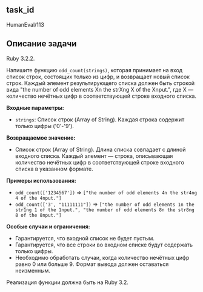 ## task_id
HumanEval/113

## Описание задачи
Ruby 3.2.2.

Напишите функцию `odd_count(strings)`, которая принимает на вход список строк, состоящих только из цифр, и возвращает новый список строк.  Каждый элемент результирующего списка должен быть строкой вида "the number of odd elements Xn the strXng X of the Xnput.", где X — количество нечётных цифр в соответствующей строке входного списка.


**Входные параметры:**

* `strings`: Список строк (Array of String).  Каждая строка содержит только цифры ('0'-'9').


**Возвращаемое значение:**

* Список строк (Array of String).  Длина списка совпадает с длиной входного списка. Каждый элемент — строка, описывающая количество нечётных цифр в соответствующей строке входного списка в указанном формате.


**Примеры использования:**

* `odd_count(['1234567'])`  => `["the number of odd elements 4n the str4ng 4 of the 4nput."]`
* `odd_count(['3', "11111111"])` => `["the number of odd elements 1n the str1ng 1 of the 1nput.", "the number of odd elements 8n the str8ng 8 of the 8nput."]`


**Особые случаи и ограничения:**

* Гарантируется, что входной список не будет пустым.
* Гарантируется, что все строки во входном списке будут содержать только цифры.
* Необходимо обработать случаи, когда количество нечётных цифр равно 0 или больше 9.  Формат вывода должен оставаться неизменным.


Реализация функции должна быть на Ruby 3.2.

